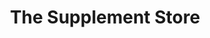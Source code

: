 ---
title: "The Supplement Store"
url: /el-campo/the-supplement-store/
shop: nutrition supplements
---